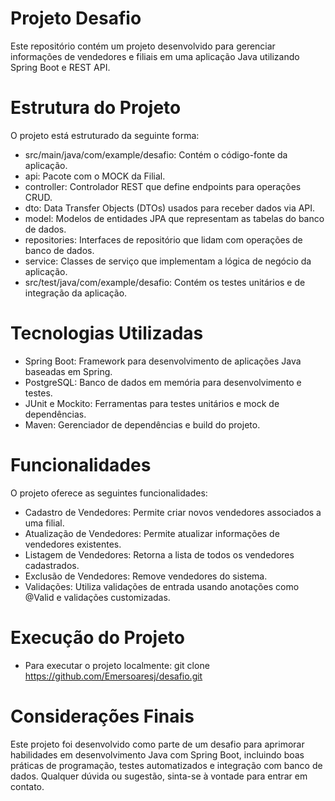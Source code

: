 # Projeto Desafio
Este repositório contém um projeto desenvolvido para gerenciar informações de vendedores e filiais em uma aplicação Java utilizando Spring Boot e REST API.

# Estrutura do Projeto
O projeto está estruturado da seguinte forma:

- src/main/java/com/example/desafio: Contém o código-fonte da aplicação.
- api: Pacote com o MOCK da Filial.
- controller: Controlador REST que define endpoints para operações CRUD.
- dto: Data Transfer Objects (DTOs) usados para receber dados via API.
- model: Modelos de entidades JPA que representam as tabelas do banco de dados.
- repositories: Interfaces de repositório que lidam com operações de banco de dados.
- service: Classes de serviço que implementam a lógica de negócio da aplicação.
- src/test/java/com/example/desafio: Contém os testes unitários e de integração da aplicação.

# Tecnologias Utilizadas

- Spring Boot: Framework para desenvolvimento de aplicações Java baseadas em Spring.
- PostgreSQL: Banco de dados em memória para desenvolvimento e testes.
- JUnit e Mockito: Ferramentas para testes unitários e mock de dependências.
- Maven: Gerenciador de dependências e build do projeto.

# Funcionalidades
O projeto oferece as seguintes funcionalidades:

- Cadastro de Vendedores: Permite criar novos vendedores associados a uma filial.
- Atualização de Vendedores: Permite atualizar informações de vendedores existentes.
- Listagem de Vendedores: Retorna a lista de todos os vendedores cadastrados.
- Exclusão de Vendedores: Remove vendedores do sistema.
- Validações: Utiliza validações de entrada usando anotações como @Valid e validações customizadas.

# Execução do Projeto
- Para executar o projeto localmente: git clone https://github.com/Emersoaresj/desafio.git

# Considerações Finais
Este projeto foi desenvolvido como parte de um desafio para aprimorar habilidades em desenvolvimento Java com Spring Boot, incluindo boas práticas de programação, testes automatizados e integração com banco de dados. Qualquer dúvida ou sugestão, sinta-se à vontade para entrar em contato.
